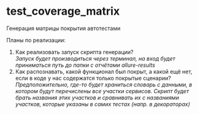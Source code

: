# test_coverage_matrix
Генерация матрицы покрытия автотестами

Планы по реализации:
1. Как реализовать запуск скрипта генерации?  
*Запуск будет производиться через терминал, 
на вход будет приниматься путь до папки с отчётами allure-results*
2. Как распознавать, какой функционал был покрыт, а какой ещё нет, 
если в коде у нас содержатся только покрытые сценарии?  
*Предположительно, где-то будет храниться словарь с данными, 
в котором будут перечислены все участки сервисов. Скрипт будет брать названия этих участков и
сравнивать их с названиями участков, которые указаны в самих тестах (напр. в декораторах)*
